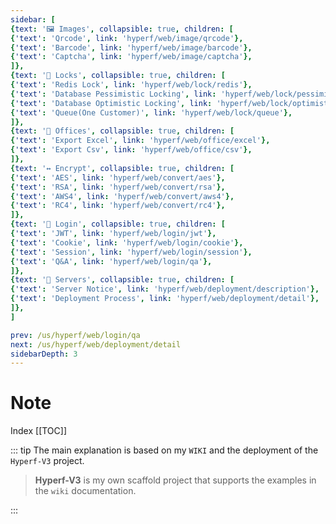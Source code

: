 ```yaml
---
sidebar: [
{text: '🖼 Images', collapsible: true, children: [
{'text': 'Qrcode', link: 'hyperf/web/image/qrcode'},
{'text': 'Barcode', link: 'hyperf/web/image/barcode'},
{'text': 'Captcha', link: 'hyperf/web/image/captcha'},
]},
{text: '🔐 Locks', collapsible: true, children: [
{'text': 'Redis Lock', link: 'hyperf/web/lock/redis'},
{'text': 'Database Pessimistic Locking', link: 'hyperf/web/lock/pessimism'},
{'text': 'Database Optimistic Locking', link: 'hyperf/web/lock/optimistic'},
{'text': 'Queue(One Customer)', link: 'hyperf/web/lock/queue'},
]},
{text: '🏢 Offices', collapsible: true, children: [
{'text': 'Export Excel', link: 'hyperf/web/office/excel'},
{'text': 'Export Csv', link: 'hyperf/web/office/csv'},
]},
{text: '↔️ Encrypt', collapsible: true, children: [
{'text': 'AES', link: 'hyperf/web/convert/aes'},
{'text': 'RSA', link: 'hyperf/web/convert/rsa'},
{'text': 'AWS4', link: 'hyperf/web/convert/aws4'},
{'text': 'RC4', link: 'hyperf/web/convert/rc4'},
]},
{text: '🍪 Login', collapsible: true, children: [
{'text': 'JWT', link: 'hyperf/web/login/jwt'},
{'text': 'Cookie', link: 'hyperf/web/login/cookie'},
{'text': 'Session', link: 'hyperf/web/login/session'},
{'text': 'Q&A', link: 'hyperf/web/login/qa'},
]},
{text: '📀 Servers', collapsible: true, children: [
{'text': 'Server Notice', link: 'hyperf/web/deployment/description'},
{'text': 'Deployment Process', link: 'hyperf/web/deployment/detail'},
]},
]

prev: /us/hyperf/web/login/qa
next: /us/hyperf/web/deployment/detail
sidebarDepth: 3
---
```


# Note

Index
[[TOC]]

::: tip
The main explanation is based on my `WIKI` and the deployment of the `Hyperf-V3` project.
> **Hyperf-V3** is my own scaffold project that supports the examples in the `wiki` documentation.

:::